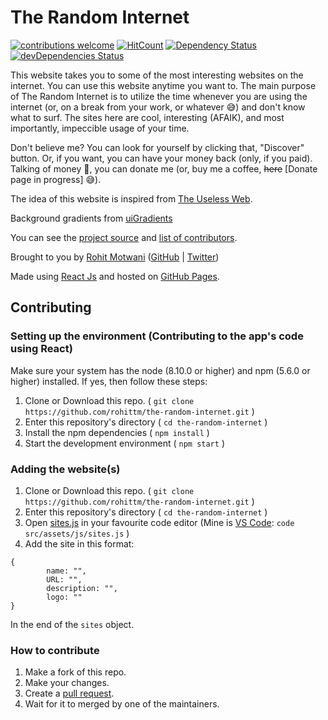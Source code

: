 # The Random Internet

[![contributions welcome](https://img.shields.io/badge/contributions-welcome-brightgreen.svg?style=flat)](https://github.com/dwyl/esta/issues) [![HitCount](http://hits.dwyl.io/rohittm/the-random-internet.svg)](http://hits.dwyl.io/rohittm/the-random-internet) [![Dependency Status](https://david-dm.org/rohittm/the-random-internet.svg)](https://david-dm.org/rohittm/the-random-internet) [![devDependencies Status](https://david-dm.org/rohittm/the-random-internet/dev-status.svg)](https://david-dm.org/rohittm/the-random-internet?type=dev)

This website takes you to some of the most interesting websites on the internet. You can use this website anytime you want to. The main purpose of The Random Internet is to utilize the time whenever you are using the internet (or, on a break from your work, or whatever 😅) and don't know what to surf. The sites here are cool, interesting (AFAIK), and most importantly, impeccible usage of your time.

Don't believe me? You can look for yourself by clicking that, "Discover" button. Or, if you want, you can have your money back (only, if you paid). Talking of money 🤑, you can donate me (or, buy me a coffee, <del>here</del> [Donate page in progress] 😅).

The idea of this website is inspired from [The Useless Web](http://www.theuselessweb.com/).

Background gradients from [uiGradients](https://uigradients.com/)

You can see the [project source](https://github.com/rohittm/the-random-internet) and [list of contributors](https://github.com/rohittm/the-random-internet/blob/master/CONTRIBUTORS.md).

Brought to you by [Rohit Motwani](https://rohitmotwani.com/) ([GitHub](https://github.com/rohittm/) | [Twitter](https://twitter.com/rohittm/))

Made using [React Js](https://reactjs.org) and hosted on [GitHub Pages](https://pages.github.com/).

## Contributing

### Setting up the environment (Contributing to the app's code using React)

Make sure your system has the node (8.10.0 or higher) and npm (5.6.0 or higher) installed. If yes, then follow these steps:

1. Clone or Download this repo. ( `git clone https://github.com/rohittm/the-random-internet.git` )
2. Enter this repository's directory ( `cd the-random-internet` )
3. Install the npm dependencies ( `npm install` )
4. Start the development environment ( `npm start` )

### Adding the website(s) 

1. Clone or Download this repo. ( `git clone https://github.com/rohittm/the-random-internet.git` )
2. Enter this repository's directory ( `cd the-random-internet` )
3. Open [sites.js](https://github.com/rohittm/the-random-internet/blob/master/src/assets/js/sites.js) in your favourite code editor (Mine is [VS Code](https://code.visualstudio.com/): `code src/assets/js/sites.js` )
4. Add the site in this format: 
``` 
{
        name: "",
        URL: "",
        description: "",
        logo: ""
}
```
In the end of the `sites` object.
### How to contribute

1. Make a fork of this repo.
2. Make your changes.
3. Create a [pull request](https://github.com/rohittm/the-random-internet/pulls).
4. Wait for it to merged by one of the maintainers.